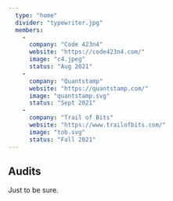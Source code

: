 ```yaml
---
  type: "home"
  divider: "typewriter.jpg"
  members:
    -
      company: "Code 423n4"
      website: "https://code423n4.com/"
      image: "c4.jpeg"
      status: "Aug 2021"
    -
      company: "Quantstamp"
      website: "https://quantstamp.com/"
      image: "quantstamp.svg"
      status: "Sept 2021"
    -
      company: "Trail of Bits"
      website: "https://www.trailofbits.com/"
      image: "tob.svg"
      status: "Fall 2021"
---
```


## Audits

Just to be sure.
